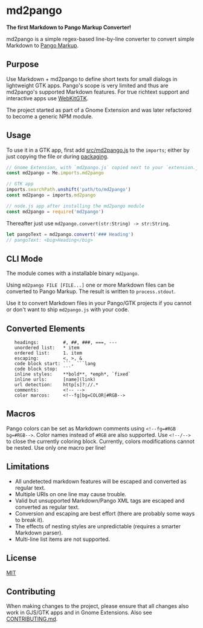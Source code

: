 # md2pango

**The first Markdown to Pango Markup Converter!**

md2pango is a simple regex-based line-by-line converter to convert simple Markdown to
[Pango Markup](https://developer.gnome.org/pygtk/stable/pango-markup-language.html).
## Purpose
Use Markdown + md2pango to define short texts for small dialogs in lightweight GTK apps.
Pango's scope is very limited and thus are md2pango's supported Markdown features.
For true richtext support and interactive apps use [WebKitGTK](https://webkitgtk.org).

The project started as part of a Gnome Extension and was later refactored to
become a generic NPM module.

## Usage
To use it in a GTK app, first add [src/md2pango.js](src/md2pango.js) to the `imports`;
either by just copying the file or during
[packaging](https://stackoverflow.com/questions/38537256/how-can-i-include-files-with-gjs-gnome-javascript).

```js
// Gnome Extension, with `md2pango.js` copied next to your `extension.js`
const md2pango = Me.imports.md2pango

// GTK app
imports.searchPath.unshift('path/to/md2pango')
const md2pango = imports.md2pango

// node.js app after installing the md2pango module
const md2pango = require('md2pango')
```

Thereafter just use `md2pango.convert(str:String) -> str:String`.
```js
let pangoText = md2pango.convert('### Heading')
// pangoText: <big>Heading</big>
```

## CLI Mode
The module comes with a installable binary `md2pango`.

Using `md2pango FILE [FILE...]` one or more Markdown files can
be converted to Pango Markup. The result is written to `process.stdout`.

Use it to convert Markdown files in your Pango/GTK projects if you cannot
or don't want to ship `md2pango.js` with your code.

## Converted Elements
```
   headings:         #, ##, ###, ===, ---
   unordered list:   * item
   ordered list:     1. item
   escaping:         <, >, &
   code block start: ```, ```lang
   code block stop:  ```
   inline styles:    **bold**, *emph*, `fixed`
   inline urls:      [name](link)
   url detection:    http[s]?://.*
   comments:         <!-- -->
   color marcos:     <!--fg|bg=COLOR|#RGB-->
```

## Macros
Pango colors can be set as Markdown comments using `<!--fg=#RGB bg=#RGB-->`.
Color names instead of `#RGB` are also supported.
Use `<!--/-->` to close the currently coloring block.
Currently, colors modifications cannot be nested.
Use only one macro per line!

## Limitations
* All undetected markdown features will be escaped and converted as regular text.
* Multiple URIs on one line may cause trouble.
* Valid but unsupported Markdown/Pango XML tags are escaped and converted as regular text.
* Conversion and escaping are best effort (there are probably some ways to break it).
* The effects of nesting styles are unpredictable (requires a smarter Markdown parser).
* Multi-line list items are not supported.

## License

[MIT](LICENSES/MIT.txt)

## Contributing
When making changes to the project, please ensure that all changes
also work in GJS/GTK apps and in Gnome Extensions.
Also see [CONTRIBUTING.md](CONTRIBUTING.md).